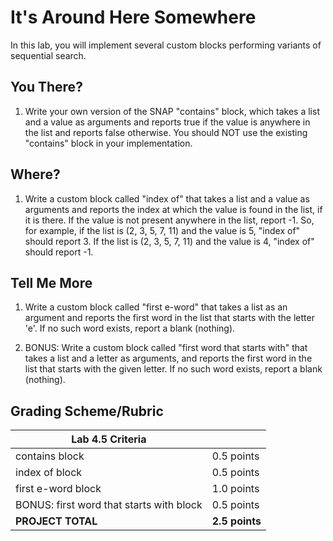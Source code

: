 # It's Around Here Somewhere

In this lab, you will implement several custom blocks performing variants of sequential search.

## You There?

1.  Write your own version of the SNAP "contains" block, which takes a list and a value as arguments and reports true if the value is anywhere in the list and reports false otherwise.  You should NOT use the existing "contains" block in your implementation.

## Where?

1.  Write a custom block called "index of" that takes a list and a value as arguments and reports the index at which the value is found in the list, if it is there.  If the value is not present anywhere in the list, report -1.  So, for example, if the list is (2, 3, 5, 7, 11) and the value is 5, "index of" should report 3.  If the list is (2, 3, 5, 7, 11) and the value is 4, "index of" should report -1.

## Tell Me More

1.  Write a custom block called "first e-word" that takes a list as an argument and reports the first word in the list that starts with the letter 'e'.  If no such word exists, report a blank (nothing).

2.  BONUS: Write a custom block called "first word that starts with" that takes a list and a letter as arguments, and reports the first word in the list that starts with the given letter.  If no such word exists, report a blank (nothing).

## Grading Scheme/Rubric

| **Lab 4.5 Criteria**                               |                |
| -------------------------------------------------- | -------------- |
| contains block                                     | 0.5 points     |
| index of block                                     | 0.5 points     |
| first e-word block                                 | 1.0 points     |
| BONUS: first word that starts with block           | 0.5 points     |
| **PROJECT TOTAL**                                  | **2.5 points** |
